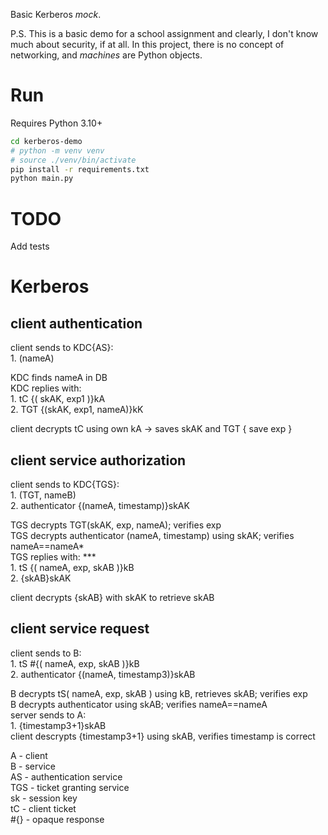 Basic Kerberos _mock_.  

P.S. This is a basic demo for a school assignment and clearly, I don't know much about security, if at all. In this project, there is no concept of networking, and _machines_ are Python objects.

# Run
Requires Python 3.10+  

```bash
cd kerberos-demo
# python -m venv venv
# source ./venv/bin/activate
pip install -r requirements.txt
python main.py
```
# TODO
Add tests

# Kerberos
## client authentication
client sends to KDC{AS}:  
    1. (nameA)  

KDC finds nameA in DB  
KDC replies with:  
    1. tC {( skAK, exp1 )}kA  
    2. TGT {(skAK, exp1, nameA)}kK  

client decrypts tC using own kA -> saves skAK and TGT { save exp }  

## client service authorization
client sends to KDC{TGS}:  
    1. (TGT, nameB)  
    2. authenticator {(nameA, timestamp)}skAK  

TGS decrypts TGT(skAK, exp, nameA); verifies exp  
TGS decrypts authenticator (nameA, timestamp) using skAK; verifies nameA==nameA*  
TGS replies with: ***  
    1. tS {( nameA, exp, skAB )}kB  
    2. {skAB}skAK  

client decrypts {skAB} with skAK to retrieve skAB  

## client service request
client sends to B:  
    1. tS #{( nameA, exp, skAB )}kB  
    2. authenticator {(nameA, timestamp3)}skAB  

B decrypts tS( nameA, exp, skAB ) using kB, retrieves skAB; verifies exp  
B decrypts authenticator using skAB; verifies nameA==nameA  
server sends to A:  
    1. {timestamp3+1}skAB  
client descrypts {timestamp3+1} using skAB, verifies timestamp is correct  


A - client  
B - service  
AS - authentication service  
TGS - ticket granting service  
sk - session key  
tC - client ticket  
#{} - opaque response  
